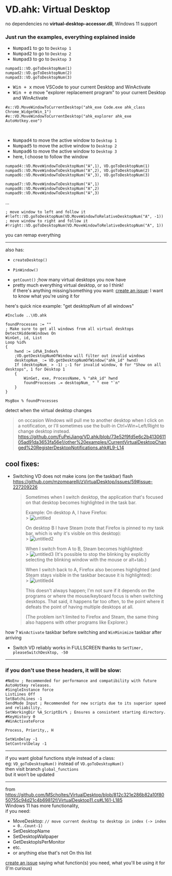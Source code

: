# VD.ahk: Virtual Desktop

no dependencies no **virtual-desktop-accessor.dll**, Windows 11 support

### Just run the examples, everything explained inside

- <kbd>Numpad1</kbd> to go to `Desktop 1`<br>
- <kbd>Numpad2</kbd> to go to `Desktop 2`<br>
- <kbd>Numpad3</kbd> to go to `Desktop 3`<br>

```autohotkey
numpad1::VD.goToDesktopNum(1)
numpad2::VD.goToDesktopNum(2)
numpad3::VD.goToDesktopNum(3)
```

- <kbd>Win + x</kbd> move VSCode to your current Desktop and WinActivate
- <kbd>Win + e</kbd> move "explorer replacement program" to your current Desktop and WinActivate

```autohotkey
#x::VD.MoveWindowToCurrentDesktop("ahk_exe Code.exe ahk_class Chrome_WidgetWin_1")
#e::VD.MoveWindowToCurrentDesktop("ahk_explorer ahk_exe AutoHotkey.exe")
```

<br>

- <kbd>Numpad4</kbd> to move the active window to `Desktop 1`<br>
- <kbd>Numpad5</kbd> to move the active window to `Desktop 2`<br>
- <kbd>Numpad6</kbd> to move the active window to `Desktop 3`<br>
- here, I choose to follow the window

```autohotkey
numpad4::VD.MoveWindowToDesktopNum("A",1), VD.goToDesktopNum(1)
numpad5::VD.MoveWindowToDesktopNum("A",2), VD.goToDesktopNum(2)
numpad6::VD.MoveWindowToDesktopNum("A",3), VD.goToDesktopNum(3)
```

```autohotkey
numpad7::VD.MoveWindowToDesktopNum("A",1)
numpad8::VD.MoveWindowToDesktopNum("A",2)
numpad9::VD.MoveWindowToDesktopNum("A",3)
```

...

```autohotkey
; move window to left and follow it
#!left::VD.goToDesktopNum(VD.MoveWindowToRelativeDesktopNum("A", -1))
; move window to right and follow it
#!right::VD.goToDesktopNum(VD.MoveWindowToRelativeDesktopNum("A", 1))
```

you can remap everything

---

also has:

- `createDesktop()`

- `PinWindow()`

* `getCount()` ;how many virtual desktops you now have
* pretty much everything virtual desktop, or so I think!<br>
  if there's anything missing/something you want: [create an issue](https://github.com/FuPeiJiang/VD.ahk/issues/new): I want to know what you're using it for

here's quick nice example: "get desktopNum of all windows"

```autohotkey
#Include ..\VD.ahk

foundProcesses := ""
; Make sure to get all windows from all virtual desktops
DetectHiddenWindows On
WinGet, id, List
Loop %id%
{
    hwnd := id%A_Index%
    ;VD.getDesktopNumOfWindow will filter out invalid windows
    desktopNum_ := VD.getDesktopNumOfWindow("ahk_id" hwnd)
    If (desktopNum_ > -1) ;-1 for invalid window, 0 for "Show on all desktops", 1 for Desktop 1
    {
        WinGet, exe, ProcessName, % "ahk_id" hwnd
        foundProcesses .= desktopNum_ " " exe "`n"
    }
}

MsgBox % foundProcesses
```

detect when the virtual desktop changes

> on occasion Windows will pull me to another desktop when I click on a notification, or I'll sometimes use the built-in Ctrl+Win+Left/Right to change desktop instead.
> https://github.com/FuPeiJiang/VD.ahk/blob/73e52f9fd5e6c2b413061105ad91da3653fa56e1/other%20examples/CurrentVirtualDesktopChanged%20RegisterDesktopNotifications.ahk#L9-L14

<!-- Desktop2`nPress Numpad6 to move the active window to Desktop3 and go to Desktop 3 (follow the window) -->

## cool fixes:<br>

- Switching VD does not make icons (on the taskbar) flash<br>
  https://github.com/mzomparelli/zVirtualDesktop/issues/59#issue-227209226
  > Sometimes when I switch desktop, the application that's focused on that desktop becomes highlighted in the task bar.
  >
  > Example:
  > On desktop A, I have Firefox:<br> > ![untitled](https://cloud.githubusercontent.com/assets/22036272/25830018/467f9c3a-345a-11e7-91a0-3d2a633fae68.png)
  >
  > On desktop B I have Steam (note that Firefox is pinned to my task bar, which is why it's visible on this desktop):<br> > ![untitled2](https://cloud.githubusercontent.com/assets/22036272/25830028/563f7a3c-345a-11e7-8672-f0e43baf440f.png)
  >
  > When I switch from A to B, Steam becomes highlighted:<br> > ![untitled3](https://cloud.githubusercontent.com/assets/22036272/25830040/675eff36-345a-11e7-970b-9a689eec74b3.png)
  > (It's possible to stop the blinking by explicitly selecting the blinking window with the mouse or alt+tab.)
  >
  > When I switch back to A, Firefox also becomes highlighted (and Steam stays visible in the taskbar because it is highlighted):<br> > ![untitled4](https://cloud.githubusercontent.com/assets/22036272/25830049/8281af16-345a-11e7-8d48-700b252e815a.png)
  >
  > This doesn't always happen; I'm not sure if it depends on the programs or where the mouse/keyboard focus is when switching desktops. That said, it happens far too often, to the point where it defeats the point of having multiple desktops at all.
  >
  > (The problem isn't limited to Firefox and Steam, the same thing also happens with other programs like Explorer.)
  > <br>

how ? `WinActivate` taskbar before switching and `WinMinimize` taskbar after arriving

- Switch VD reliably works in FULLSCREEN thanks to `SetTimer, pleaseSwitchDesktop, -50`

---

### if you don't use these headers, it will be slow:<br>

```autohotkey
#NoEnv ; Recommended for performance and compatibility with future AutoHotkey releases.
#SingleInstance force
ListLines Off
SetBatchLines -1
SendMode Input ; Recommended for new scripts due to its superior speed and reliability.
SetWorkingDir %A_ScriptDir% ; Ensures a consistent starting directory.
#KeyHistory 0
#WinActivateForce

Process, Priority,, H

SetWinDelay -1
SetControlDelay -1
```

---

if you want global functions style instead of a class:<br>
eg: `VD_goToDesktopNum()` instead of `VD.goToDesktopNum()`<br>
then visit branch `global_functions`<br>
but it won't be updated

---

from https://github.com/MScholtes/VirtualDesktop/blob/812c321e286b82a10f8050755c94d21c4b69812f/VirtualDesktop11.cs#L161-L185<br>
Windows 11 has more functionality,<br>
if you need:<br>

- MoveDesktop: `// move current desktop to desktop in index (-> index = 0..Count-1)`<br>
- SetDesktopName<br>
- SetDesktopWallpaper<br>
- GetDesktopIsPerMonitor<br>
- etc.
- or anything else that's not On this list

[create an issue](https://github.com/MScholtes/VirtualDesktop/issues/new)
saying what function(s) you need, what you'll be using it for (I'm curious)
